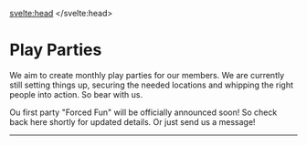<script lang="ts">
  import Contact from '$lib/Contact.svelte';
</script>

<svelte:head>
	<title>Play Parties - Kinky Bangkok</title>
	<meta name="description" content="Our Upcoming Play Party in Bangkok: Forced Fun" />
</svelte:head>

# Play Parties

We aim to create monthly play parties for our members. We are currently still setting things up, securing the needed locations and whipping the right people into action. So bear with us.

Ou first party "Forced Fun" will be officially announced soon! So check back here shortly for updated details. Or just send us a message!

--- 

<Contact />